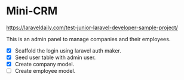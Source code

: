 # Mini-CRM

https://laraveldaily.com/test-junior-laravel-developer-sample-project/

This is an admin panel to manage companies and their employees.

- [x] Scaffold the login using laravel auth maker.
- [x] Seed user table with admin user.
- [x] Create company model.
- [ ] Create employee model.
